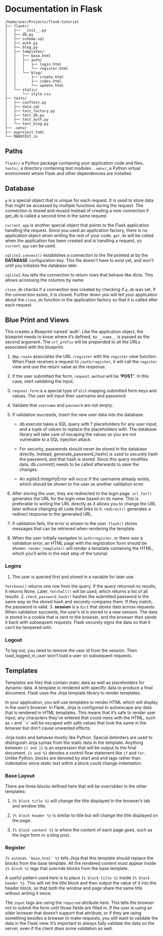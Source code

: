 # Documentation in Flask

``` Project Dir
/home/user/Projects/flask-tutorial
├── flaskr/
│   ├── __init__.py
│   ├── db.py
│   ├── schema.sql
│   ├── auth.py
│   ├── blog.py
│   ├── templates/
│   │   ├── base.html
│   │   ├── auth/
│   │   │   ├── login.html
│   │   │   └── register.html
│   │   └── blog/
│   │       ├── create.html
│   │       ├── index.html
│   │       └── update.html
│   └── static/
│       └── style.css
├── tests/
│   ├── conftest.py
│   ├── data.sql
│   ├── test_factory.py
│   ├── test_db.py
│   ├── test_auth.py
│   └── test_blog.py
├── .venv/
├── pyproject.toml
└── MANIFEST.in
```

## Paths

`flaskr/` a Python package containing your application code and files.
`tests/`,  a directory containing test modules.
`.venv/`, a Python virtual environment where Flask and other dependencies are installed.

## Database

`g` is a special object that is unique for each request. It is used to store data that might be accessed by multiple functions during the request. The connection is stored and reused instead of creating a new connection if get_db is called a second time in the same request.

`current_app` is another special object that points to the Flask application handling the request. Since you used an application factory, there is no application object when writing the rest of your code. `get_db` will be called when the application has been created and is handling a request, so `current_app` can be used.

`sqlite3.connect()` establishes a connection to the file pointed at by the **DATABASE** configuration key. This file doesn’t have to exist yet, and won’t until you initialize the database later.

`sqlite3.Row` tells the connection to return rows that behave like dicts. This allows accessing the columns by name.

`close_db` checks if a connection was created by checking if `g.db` was set. If the connection exists, it is closed. Further down you will tell your application about the `close_db` function in the application factory so that it is called after each request.

## Blue Print and Views

This creates a Blueprint named 'auth'. Like the application object, the blueprint needs to know where it’s defined, so `__name__` is passed as the second argument. The `url_prefix` will be prepended to all the URLs associated with the blueprint.

1. `@bp.route` associates the URL `/register` with the `register` view function. When Flask receives a request to `/auth/register`, it will call the `register` view and use the return value as the response.

2. If the user submitted the form, `request.method` will be **'POST'**. In this case, start validating the input.

3. `request.form` is a special type of `dict` mapping submitted form keys and values. The user will input their username and password.

4. Validate that `username` and `password` are not empty.

5. If validation succeeds, insert the new user data into the database.

   - db.execute takes a SQL query with ? placeholders for any user input, and a tuple of values to replace the placeholders with. The database library will take care of escaping the values so you are not vulnerable to a SQL injection attack.

   - For security, passwords should never be stored in the database directly. Instead, generate_password_hash() is used to securely hash the password, and that hash is stored. Since this query modifies data, db.commit() needs to be called afterwards to save the changes.

   - An sqlite3.IntegrityError will occur if the username already exists, which should be shown to the user as another validation error.

6. After storing the user, they are redirected to the login page. `url_for()` generates the URL for the login view based on its name. This is preferable to writing the URL directly as it allows you to change the URL later without changing all code that links to it. `redirect()` generates a redirect response to the generated URL.

7. If validation fails, the error is shown to the user. `flash()` stores messages that can be retrieved when rendering the template.

8. When the user initially navigates to `auth/register`, or there was a validation error, an HTML page with the registration form should be shown. `render_template()` will render a template containing the HTML, which you’ll write in the next step of the tutorial.

### Logins

1. The user is queried first and stored in a variable for later use.

`fetchone()` returns one row from the query. If the query returned no results, it returns None. Later, `fetchall()` will be used, which returns a list of all results.
2. `check_password_hash()` hashes the submitted password in the same way as the stored hash and securely compares them. If they match, the password is valid.
3. **session** is a `dict` that stores data across requests. When validation succeeds, the user’s id is stored in a new session. The data is stored in a cookie that is sent to the browser, and the browser then sends it back with subsequent requests. Flask securely signs the data so that it can’t be tampered with.

### Logout

To log out, you need to remove the user id from the session. Then load_logged_in_user won’t load a user on subsequent requests.

## Templates

Templates are files that contain static data as well as placeholders for dynamic data. A template is rendered with specific data to produce a final document. Flask uses the Jinja template library to render templates.

In your application, you will use templates to render HTML which will display in the user’s browser. In Flask, Jinja is configured to autoescape any data that is rendered in HTML templates. This means that it’s safe to render user input; any characters they’ve entered that could mess with the HTML, such as `<` and ``>` will be escaped with safe values that look the same in the browser but don’t cause unwanted effects.

Jinja looks and behaves mostly like Python. Special delimiters are used to distinguish Jinja syntax from the static data in the template. Anything between `{{ and }}` is an expression that will be output to the final document. `{% and %}` denotes a control flow statement like `if` and `for`. Unlike Python, blocks are denoted by start and end tags rather than indentation since static text within a block could change indentation.

### Base Layout

There are three blocks defined here that will be overridden in the other templates:

1. `{% block title %}` will change the title displayed in the browser’s tab and window title.

2. `{% block header %}` is similar to title but will change the title displayed on the page.

3. `{% block content %}` is where the content of each page goes, such as the login form or a blog post.

### Register

`{% extends 'base.html' %}` tells Jinja that this template should replace the blocks from the base template. All the rendered content must appear inside `{% block %}` tags that override blocks from the base template.

A useful pattern used here is to place `{% block title %}` inside `{% block header %}`. This will set the title block and then output the value of it into the header block, so that both the window and page share the same title without writing it twice.

The `input` tags are using the `required` attribute here. This tells the browser not to submit the form until those fields are filled in. If the user is using an older browser that doesn’t support that attribute, or if they are using something besides a browser to make requests, you still want to validate the data in the Flask view. It’s important to always fully validate the data on the server, even if the client does some validation as well.

